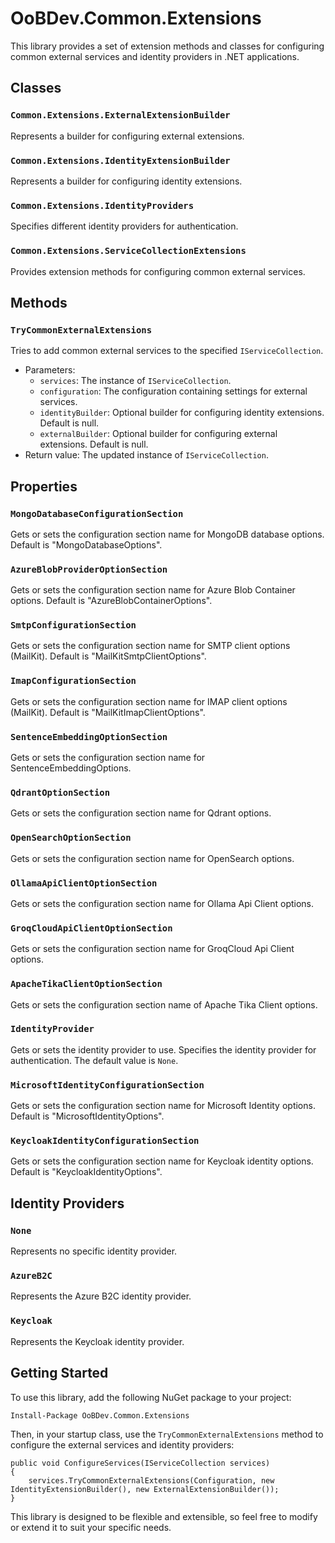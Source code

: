 # OoBDev.Common.Extensions

This library provides a set of extension methods and classes for configuring common external services and identity providers in .NET applications.

## Classes

### `Common.Extensions.ExternalExtensionBuilder`

Represents a builder for configuring external extensions.

### `Common.Extensions.IdentityExtensionBuilder`

Represents a builder for configuring identity extensions.

### `Common.Extensions.IdentityProviders`

Specifies different identity providers for authentication.

### `Common.Extensions.ServiceCollectionExtensions`

Provides extension methods for configuring common external services.

## Methods

### `TryCommonExternalExtensions`

Tries to add common external services to the specified `IServiceCollection`.

* Parameters:
	+ `services`: The instance of `IServiceCollection`.
	+ `configuration`: The configuration containing settings for external services.
	+ `identityBuilder`: Optional builder for configuring identity extensions. Default is null.
	+ `externalBuilder`: Optional builder for configuring external extensions. Default is null.
* Return value: The updated instance of `IServiceCollection`.

**Properties**
-------------

### `MongoDatabaseConfigurationSection`

Gets or sets the configuration section name for MongoDB database options. Default is "MongoDatabaseOptions".

### `AzureBlobProviderOptionSection`

Gets or sets the configuration section name for Azure Blob Container options. Default is "AzureBlobContainerOptions".

### `SmtpConfigurationSection`

Gets or sets the configuration section name for SMTP client options (MailKit). Default is "MailKitSmtpClientOptions".

### `ImapConfigurationSection`

Gets or sets the configuration section name for IMAP client options (MailKit). Default is "MailKitImapClientOptions".

### `SentenceEmbeddingOptionSection`

Gets or sets the configuration section name for SentenceEmbeddingOptions.

### `QdrantOptionSection`

Gets or sets the configuration section name for Qdrant options.

### `OpenSearchOptionSection`

Gets or sets the configuration section name for OpenSearch options.

### `OllamaApiClientOptionSection`

Gets or sets the configuration section name for Ollama Api Client options.

### `GroqCloudApiClientOptionSection`

Gets or sets the configuration section name for GroqCloud Api Client options.

### `ApacheTikaClientOptionSection`

Gets or sets the configuration section name of Apache Tika Client options.

### `IdentityProvider`

Gets or sets the identity provider to use. Specifies the identity provider for authentication. The default value is `None`.

### `MicrosoftIdentityConfigurationSection`

Gets or sets the configuration section name for Microsoft Identity options. Default is "MicrosoftIdentityOptions".

### `KeycloakIdentityConfigurationSection`

Gets or sets the configuration section name for Keycloak identity options. Default is "KeycloakIdentityOptions".

**Identity Providers**
--------------------

### `None`

Represents no specific identity provider.

### `AzureB2C`

Represents the Azure B2C identity provider.

### `Keycloak`

Represents the Keycloak identity provider.

**Getting Started**
-------------------

To use this library, add the following NuGet package to your project:
```
Install-Package OoBDev.Common.Extensions
```
Then, in your startup class, use the `TryCommonExternalExtensions` method to configure the external services and identity providers:
```
public void ConfigureServices(IServiceCollection services)
{
    services.TryCommonExternalExtensions(Configuration, new IdentityExtensionBuilder(), new ExternalExtensionBuilder());
}
```
This library is designed to be flexible and extensible, so feel free to modify or extend it to suit your specific needs.